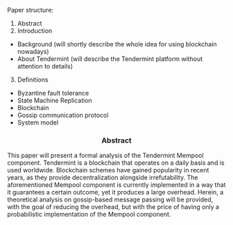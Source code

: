 Paper structure:
1. Abstract
2. Introduction
* Background (will shortly describe the whole idea for using blockchain nowadays)
* About Tendermint (will describe the Tendermint platform without attention to details)
3. Definitions
* Byzantine fault tolerance
* State Machine Replication
* Blockchain
* Gossip communication protocol
* System model

<div align='center'> 
	<h3>Abstract</h3>
</div>

This paper will present a formal analysis of the Tendermint Mempool component. Tendermint is a blockchain that operates on a daily basis and is used worldwide. Blockchain schemes have gained popularity in recent years, as they provide decentralization alongside irrefutability.  The aforementioned Mempool component is currently implemented in a way that it guarantees a certain outcome, yet it produces a large overhead. Herein, a theoretical analysis on gossip-based message passing will be provided, with the goal of reducing the overhead, but with the price of having only a probabilistic implementation of the Mempool component.

<!--stackedit_data:
eyJoaXN0b3J5IjpbNjgxODc4OTA4LC05MjAxNDA4MDksMTIzOD
IyMDI4MSwtMTI3MDQyMTQ4Miw5Njk2MTY0ODgsMTg2NjYwODUx
OCwxNzcyMzE5Nzk1LDQ4MTMxOTU5Nyw3MjUyNTA0NTksLTEwMz
g3NzMyMzcsLTEzOTYzNDE5NCwxNjk5MzQ5NDgyXX0=
-->